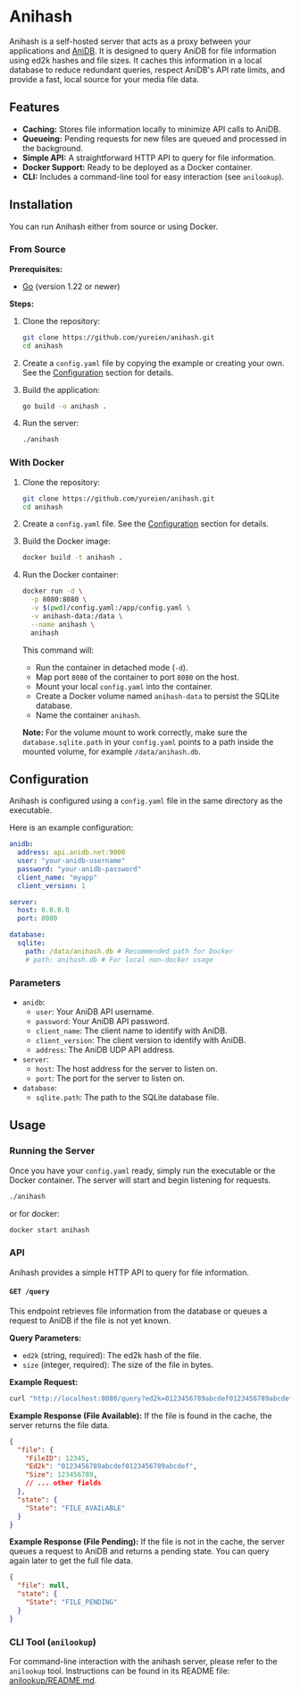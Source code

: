 # Anihash

Anihash is a self-hosted server that acts as a proxy between your applications and [AniDB](https://anidb.net/). It is designed to query AniDB for file information using ed2k hashes and file sizes. It caches this information in a local database to reduce redundant queries, respect AniDB's API rate limits, and provide a fast, local source for your media file data.

## Features

- **Caching:** Stores file information locally to minimize API calls to AniDB.
- **Queueing:** Pending requests for new files are queued and processed in the background.
- **Simple API:** A straightforward HTTP API to query for file information.
- **Docker Support:** Ready to be deployed as a Docker container.
- **CLI:** Includes a command-line tool for easy interaction (see `anilookup`).

## Installation

You can run Anihash either from source or using Docker.

### From Source

**Prerequisites:**
- [Go](https://go.dev/doc/install) (version 1.22 or newer)

**Steps:**

1.  Clone the repository:
    ```sh
    git clone https://github.com/yureien/anihash.git
    cd anihash
    ```

2.  Create a `config.yaml` file by copying the example or creating your own. See the [Configuration](#configuration) section for details.

3.  Build the application:
    ```sh
    go build -o anihash .
    ```

4.  Run the server:
    ```sh
    ./anihash
    ```

### With Docker

1.  Clone the repository:
    ```sh
    git clone https://github.com/yureien/anihash.git
    cd anihash
    ```

2.  Create a `config.yaml` file. See the [Configuration](#configuration) section for details.

3.  Build the Docker image:
    ```sh
    docker build -t anihash .
    ```

4.  Run the Docker container:
    ```sh
    docker run -d \
      -p 8080:8080 \
      -v $(pwd)/config.yaml:/app/config.yaml \
      -v anihash-data:/data \
      --name anihash \
      anihash
    ```
    This command will:
    - Run the container in detached mode (`-d`).
    - Map port `8080` of the container to port `8080` on the host.
    - Mount your local `config.yaml` into the container.
    - Create a Docker volume named `anihash-data` to persist the SQLite database.
    - Name the container `anihash`.

    **Note:** For the volume mount to work correctly, make sure the `database.sqlite.path` in your `config.yaml` points to a path inside the mounted volume, for example `/data/anihash.db`.

## Configuration

Anihash is configured using a `config.yaml` file in the same directory as the executable.

Here is an example configuration:
```yaml
anidb:
  address: api.anidb.net:9000
  user: "your-anidb-username"
  password: "your-anidb-password"
  client_name: "myapp"
  client_version: 1

server:
  host: 0.0.0.0
  port: 8080

database:
  sqlite:
    path: /data/anihash.db # Recommended path for Docker
    # path: anihash.db # For local non-docker usage
```

### Parameters

-   `anidb`:
    -   `user`: Your AniDB API username.
    -   `password`: Your AniDB API password.
    -   `client_name`: The client name to identify with AniDB.
    -   `client_version`: The client version to identify with AniDB.
    -   `address`: The AniDB UDP API address.
-   `server`:
    -   `host`: The host address for the server to listen on.
    -   `port`: The port for the server to listen on.
-   `database`:
    -   `sqlite.path`: The path to the SQLite database file.

## Usage

### Running the Server

Once you have your `config.yaml` ready, simply run the executable or the Docker container. The server will start and begin listening for requests.

```sh
./anihash
```
or for docker:
```sh
docker start anihash
```

### API

Anihash provides a simple HTTP API to query for file information.

#### `GET /query`

This endpoint retrieves file information from the database or queues a request to AniDB if the file is not yet known.

**Query Parameters:**

-   `ed2k` (string, required): The ed2k hash of the file.
-   `size` (integer, required): The size of the file in bytes.

**Example Request:**

```sh
curl "http://localhost:8080/query?ed2k=0123456789abcdef0123456789abcdef&size=123456789"
```

**Example Response (File Available):**
If the file is found in the cache, the server returns the file data.
```json
{
  "file": {
    "FileID": 12345,
    "Ed2k": "0123456789abcdef0123456789abcdef",
    "Size": 123456789,
    // ... other fields
  },
  "state": {
    "State": "FILE_AVAILABLE"
  }
}
```

**Example Response (File Pending):**
If the file is not in the cache, the server queues a request to AniDB and returns a pending state. You can query again later to get the full file data.
```json
{
  "file": null,
  "state": {
    "State": "FILE_PENDING"
  }
}
```

### CLI Tool (`anilookup`)

For command-line interaction with the anihash server, please refer to the `anilookup` tool. Instructions can be found in its README file: [anilookup/README.md](anilookup/README.md).
